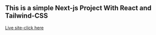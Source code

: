 ## This is a simple Next-js Project With React and Tailwind-CSS

[Live site-click here](https://bright-wisp-587a4e.netlify.app/)
